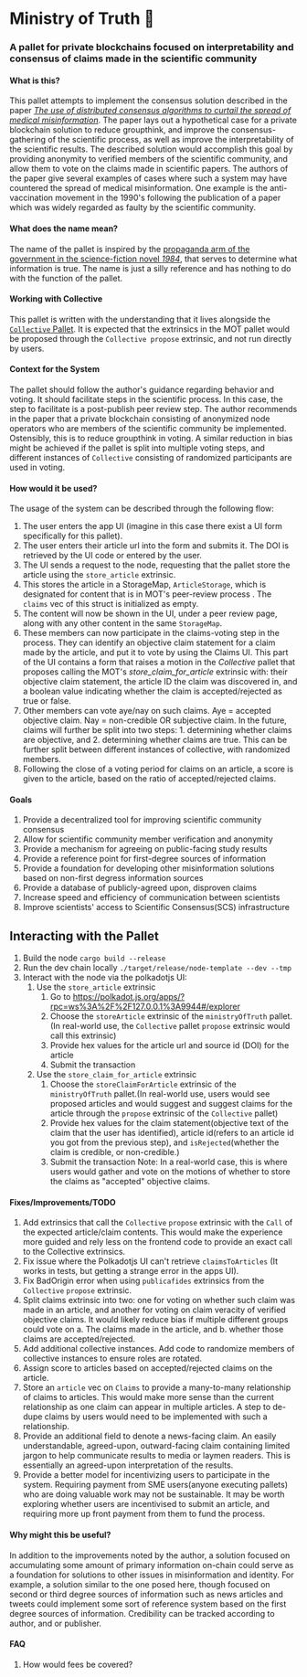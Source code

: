 # Ministry of Truth 🏢 #

### A pallet for private blockchains focused on interpretability and consensus of claims made in the scientific community ###

#### What is this? ####
This pallet attempts to implement the consensus solution described in the paper [*The use of distributed consensus algorithms to curtail the spread of medical misinformation*](https://www.ijam-web.org/article.asp?issn=2455-5568;year=2019;volume=5;issue=2;spage=93;epage=99;aulast=Plaza). The paper lays out a hypothetical case for a private blockchain solution to reduce groupthink, and improve the consensus-gathering of the scientific process, as well as improve the interpretability of the scientific results. The described solution would accomplish this goal by providing anonymity to verified members of the scientific community, and allow them to vote on the claims made in scientific papers. The authors of the paper give several examples of cases where such a system may have countered the spread of medical misinformation. One example is the anti-vaccination movement in the 1990's following the publication of a paper which was widely regarded as faulty by the scientific community.

#### What does the name mean? ####
The name of the pallet is inspired by the [propaganda arm of the government in the science-fiction novel *1984*](https://en.wikipedia.org/wiki/Ministries_of_Nineteen_Eighty-Four#Ministry_of_Truth), that serves to determine what information is true. The name is just a silly reference and has nothing to do with the function of the pallet.

#### Working with Collective ####
This pallet is written with the understanding that it lives alongside the [`Collective` Pallet](https://substrate.dev/rustdocs/latest/pallet_collective/index.html). It is expected that the extrinsics in the MOT pallet would be proposed through the `Collective propose` extrinsic, and not run directly by users. 

#### Context for the System ####
The pallet should follow the author's guidance regarding behavior and voting. It should facilitate steps in the scientific process. In this case, the step to facilitate is a post-publish peer review step. The author recommends in the paper that a private blockchain consisting of anonymized node operators who are members of the scientific community be implemented. Ostensibly, this is to reduce groupthink in voting. A similar reduction in bias might be achieved if the pallet is split into multiple voting steps, and different instances of `Collective` consisting of randomized participants are used in voting. 

#### How would it be used? ####
 The usage of the system can be described through the following flow:

1. The user enters the app UI (imagine in this case there exist a UI form specifically for this pallet).
2. The user enters their article url into the form and submits it. The DOI is retrieved by the UI code or entered by the user.
3. The UI sends a request to the node, requesting that the pallet store the article using the `store_article` extrinsic.
4. This stores the article in a StorageMap, `ArticleStorage`, which is designated for content that is in MOT's peer-review process . The `claims` vec of this struct is initialized as empty.
5. The content will now be shown in the UI, under a peer review page, along with any other content in the same `StorageMap`.
6. These members can now participate in the claims-voting step in the process. They can identify an objective claim statement for a claim made by the article, and put it to vote by using the Claims UI. This part of the UI contains a form that raises a motion in the *Collective* pallet that proposes calling the MOT's *store_claim_for_article* extrinsic with: their objective claim statement, the article ID the claim was discovered in, and a boolean value indicating whether the claim is accepted/rejected as true or false.
7. Other members can vote aye/nay on such claims. Aye = accepted objective claim. Nay = non-credible OR subjective claim. In the future, claims will further be split into two steps: 1. determining whether claims are objective, and 2. determining whether claims are true. This can be further split between different instances of collective, with randomized members.
8. Following the close of a voting period for claims on an article, a score is given to the article, based on the ratio of accepted/rejected claims.


#### Goals #### 
1. Provide a decentralized tool for improving scientific community consensus
2. Allow for scientific community member verification and anonymity
3. Provide a mechanism for agreeing on public-facing study results
4. Provide a reference point for first-degree sources of information
5. Provide a foundation for developing other misinformation solutions based on non-first degress information sources
6. Provide a database of publicly-agreed upon, disproven claims
7. Increase speed and efficiency of communication between scientists
8. Improve scientists' access to Scientific Consensus(SCS) infrastructure
## Interacting with the Pallet ##
1. Build the node `cargo build --release`
2. Run the dev chain locally `./target/release/node-template --dev --tmp`
3. Interact with the node via the polkadotjs UI:
	1. Use the `store_article` extrinsic
		1. Go to https://polkadot.js.org/apps/?rpc=ws%3A%2F%2F127.0.0.1%3A9944#/explorer
		2. Choose the `storeArticle` extrinsic of the `ministryOfTruth` pallet. (In real-world use, the `Collective` pallet `propose` extrinsic would call this extrinsic)
		3. Provide hex values for the article url and source id (DOI) for the article
		4. Submit the transaction
	2. Use the `store_claim_for_article` extrinsic
		1. Choose the `storeClaimForArticle` extrinsic of the `ministryOfTruth` pallet.(In real-world use, users would see proposed articles and would suggest and suggest claims for the article through the `propose` extrinsic of the `Collective` pallet)
		2. Provide hex values for the claim statement(objective text of the claim that the user has identified), article id(refers to an article id you got from the previous step), and `isRejected`(whether the claim is credible, or non-credible.)
		3. Submit the transaction
	Note: In a real-world case, this is where users would gather and vote on the motions of whether to store the claims as "accepted" objective claims.

#### Fixes/Improvements/TODO ####
1. Add extrinsics that call the `Collective` `propose` extrinsic with the `Call` of the expected article/claim contents. This would make the experience more guided and rely less on the frontend code to provide an exact call to the Collective extrinsics. 
2. Fix issue where the Polkadotjs UI can't retrieve `claimsToArticles` (It works in tests, but getting a strange error in the apps UI).
3. Fix BadOrigin error when using `publicafides` extrinsics from the `Collective` `propose` extrinsic.
4. Split claims extrinsic into two: one for voting on whether such claim was made in an article, and another for voting on claim veracity of verified objective claims. It would likely reduce bias if multiple different groups could vote on a. The claims made in the article, and b. whether those claims are accepted/rejected.
5. Add additional collective instances. Add code to randomize members of collective instances to ensure roles are rotated. 
6. Assign score to articles based on accepted/rejected claims on the article.
7. Store an `article` vec on `Claims` to provide a many-to-many relationship of claims to articles. This would make more sense than the current relationship as one claim can appear in multiple articles. A step to de-dupe claims by users would need to be implemented with such a relationship.
8. Provide an additional field to denote a news-facing claim. An easily understandable, agreed-upon, outward-facing claim containing limited jargon to help communicate results to media or laymen readers. This is essentially an agreed-upon interpretation of the results.
9. Provide a better model for incentivizing users to participate in the system. Requiring payment from SME users(anyone executing pallets) who are doing valuable work may not be sustainable. It may be worth exploring whether users are incentivised to submit an article, and requiring more up front payment from them to fund the process.

#### Why might this be useful? ####
In addition to the improvements noted by the author, a solution focused on accumulating some amount of primary information on-chain could serve as a foundation for solutions to other issues in misinformation and identity. For example, a solution similar to the one posed here, though focused on second or third degree sources of information such as news articles and tweets could implement some sort of reference system based on the first degree sources of information. Credibility can be tracked according to author, and or publisher. 

#### FAQ ####
1. How would fees be covered? 
